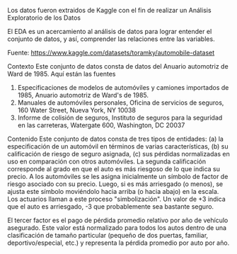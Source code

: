 Los datos fueron extraidos de Kaggle con el fin de realizar un Análisis Exploratorio de los Datos

El EDA es un acercamiento al análisis de datos para lograr entender el conjunto de datos, y así, comprender las relaciones entre las variables.

Fuente: https://www.kaggle.com/datasets/toramky/automobile-dataset

Contexto
Este conjunto de datos consta de datos del Anuario automotriz de Ward de 1985. Aquí están las fuentes

1) Especificaciones de modelos de automóviles y camiones importados de 1985, Anuario automotriz de Ward's de 1985.
2) Manuales de automóviles personales, Oficina de servicios de seguros, 160 Water Street, Nueva York, NY 10038
3) Informe de colisión de seguros, Instituto de seguros para la seguridad en las carreteras, Watergate 600, Washington, DC 20037

Contenido
Este conjunto de datos consta de tres tipos de entidades: (a) la especificación de un automóvil en términos de varias características, (b) su calificación de riesgo de seguro asignada, (c) sus pérdidas normalizadas en uso en comparación con otros automóviles. La segunda calificación corresponde al grado en que el auto es más riesgoso de lo que indica su precio. A los automóviles se les asigna inicialmente un símbolo de factor de riesgo asociado con su precio. Luego, si es más arriesgado (o menos), se ajusta este símbolo moviéndolo hacia arriba (o hacia abajo) en la escala. Los actuarios llaman a este proceso "simbolización". Un valor de +3 indica que el auto es arriesgado, -3 que probablemente sea bastante seguro.

El tercer factor es el pago de pérdida promedio relativo por año de vehículo asegurado. Este valor está normalizado para todos los autos dentro de una clasificación de tamaño particular (pequeño de dos puertas, familiar, deportivo/especial, etc.) y representa la pérdida promedio por auto por año.